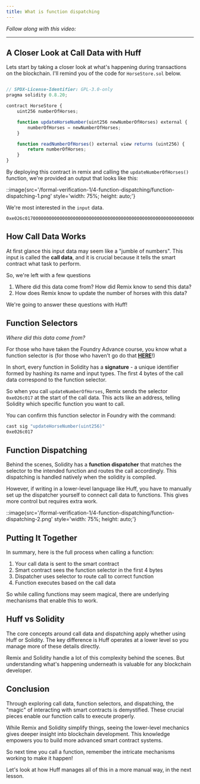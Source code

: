 ```yaml
---
title: What is function dispatching
---
```


_Follow along with this video:_

---

## A Closer Look at Call Data with Huff

Lets start by taking a closer look at what's happening during transactions on the blockchain. I'll remind you of the code for `HorseStore.sol` below.

```js

// SPDX-License-Identifier: GPL-3.0-only
pragma solidity 0.8.20;

contract HorseStore {
    uint256 numberOfHorses;

    function updateHorseNumber(uint256 newNumberOfHorses) external {
        numberOfHorses = newNumberOfHorses;
    }

    function readNumberOfHorses() external view returns (uint256) {
        return numberOfHorses;
    }
}

```

By deploying this contract in remix and calling the `updateNumberOfHorses()` function, we're provided an output that looks like this:

::image{src='/formal-verification-1/4-function-dispatching/function-dispatching-1.png' style='width: 75%; height: auto;'}

We're most interested in the `input` data.

```
0xe026c0170000000000000000000000000000000000000000000000000000000000000001
```

## How Call Data Works

At first glance this input data may seem like a "jumble of numbers". This input is called the **call data**, and it is crucial because it tells the smart contract what task to perform.

So, we're left with a few questions

1. Where did this data come from? How did Remix know to send this data?
2. How does Remix know to update the number of horses with this data?

We're going to answer these questions with Huff!

## Function Selectors

_Where did this data come from?_

For those who have taken the Foundry Advance course, you know what a function selector is (for those who haven't go do that [**HERE**](https://updraft.cyfrin.io/courses/advanced-foundry)!)

In short, every function in Solidity has a **signature** - a unique identifier formed by hashing its name and input types. The first 4 bytes of the call data correspond to the function selector.

So when you call `updateNumberOfHorses`, Remix sends the selector `0xe026c017` at the start of the call data. This acts like an address, telling Solidity which specific function you want to call.

You can confirm this function selector in Foundry with the command:

```bash
cast sig "updateHorseNumber(uint256)"
0xe026c017
```

## Function Dispatching

Behind the scenes, Solidity has a **function dispatcher** that matches the selector to the intended function and routes the call accordingly. This dispatching is handled natively when the solidity is compiled.

However, if writing in a lower-level language like Huff, you have to manually set up the dispatcher yourself to connect call data to functions. This gives more control but requires extra work.

::image{src='/formal-verification-1/4-function-dispatching/function-dispatching-2.png' style='width: 75%; height: auto;'}

## Putting It Together

In summary, here is the full process when calling a function:

1. Your call data is sent to the smart contract
2. Smart contract sees the function selector in the first 4 bytes
3. Dispatcher uses selector to route call to correct function
4. Function executes based on the call data

So while calling functions may seem magical, there are underlying mechanisms that enable this to work.

## Huff vs Solidity

The core concepts around call data and dispatching apply whether using Huff or Solidity. The key difference is Huff operates at a lower level so you manage more of these details directly.

Remix and Solidity handle a lot of this complexity behind the scenes. But understanding what's happening underneath is valuable for any blockchain developer.

## Conclusion

Through exploring call data, function selectors, and dispatching, the "magic" of interacting with smart contracts is demystified. These crucial pieces enable our function calls to execute properly.

While Remix and Solidity simplify things, seeing the lower-level mechanics gives deeper insight into blockchain development. This knowledge empowers you to build more advanced smart contract systems.

So next time you call a function, remember the intricate mechanisms working to make it happen!

Let's look at how Huff manages all of this in a more manual way, in the next lesson.
